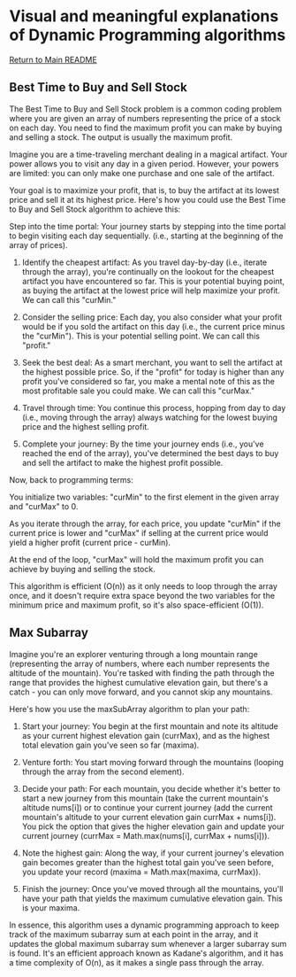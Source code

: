# Visual and meaningful explanations of Dynamic Programming algorithms

[Return to Main README](../../../README.md)

## Best Time to Buy and Sell Stock

The Best Time to Buy and Sell Stock problem is a common coding problem where you are given an array of numbers representing the price of a stock on each day. You need to find the maximum profit you can make by buying and selling a stock. The output is usually the maximum profit.

 Imagine you are a time-traveling merchant dealing in a magical artifact. Your power allows you to visit any day in a given period. However, your powers are limited: you can only make one purchase and one sale of the artifact.

  Your goal is to maximize your profit, that is, to buy the artifact at its lowest price and sell it at its highest price. Here's how you could use the Best Time to Buy and Sell Stock algorithm to achieve this:

  Step into the time portal: Your journey starts by stepping into the time portal to begin visiting each day sequentially. (i.e., starting at the beginning of the array of prices).

1. Identify the cheapest artifact: As you travel day-by-day (i.e., iterate through the array), you're continually on the lookout for the cheapest artifact you have encountered so far. This is your potential buying point, as buying the artifact at the lowest price will help maximize your profit. We can call this "curMin."

2. Consider the selling price: Each day, you also consider what your profit would be if you sold the artifact on this day (i.e., the current price minus the "curMin"). This is your potential selling point. We can call this "profit."

3. Seek the best deal: As a smart merchant, you want to sell the artifact at the highest possible price. So, if the "profit" for today is higher than any profit you've considered so far, you make a mental note of this as the most profitable sale you could make. We can call this "curMax."

4. Travel through time: You continue this process, hopping from day to day (i.e., moving through the array) always watching for the lowest buying price and the highest selling profit.

5. Complete your journey: By the time your journey ends (i.e., you've reached the end of the array), you've determined the best days to buy and sell the artifact to make the highest profit possible.

Now, back to programming terms:

You initialize two variables: "curMin" to the first element in the given array and "curMax" to 0.

As you iterate through the array, for each price, you update "curMin" if the current price is lower and "curMax" if selling at the current price would yield a higher profit (current price - curMin).

At the end of the loop, "curMax" will hold the maximum profit you can achieve by buying and selling the stock.

This algorithm is efficient (O(n)) as it only needs to loop through the array once, and it doesn't require extra space beyond the two variables for the minimum price and maximum profit, so it's also space-efficient (O(1)).

## Max Subarray

Imagine you're an explorer venturing through a long mountain range (representing the array of numbers, where each number represents the altitude of the mountain). You're tasked with finding the path through the range that provides the highest cumulative elevation gain, but there's a catch - you can only move forward, and you cannot skip any mountains.

Here's how you use the maxSubArray algorithm to plan your path:

1. Start your journey: You begin at the first mountain and note its altitude as your current highest elevation gain (currMax), and as the highest total elevation gain you've seen so far (maxima).

2. Venture forth: You start moving forward through the mountains (looping through the array from the second element).

3. Decide your path: For each mountain, you decide whether it's better to start a new journey from this mountain (take the current mountain's altitude nums[i]) or to continue your current journey (add the current mountain's altitude to your current elevation gain currMax + nums[i]). You pick the option that gives the higher elevation gain and update your current journey (currMax = Math.max(nums[i], currMax + nums[i])).

4. Note the highest gain: Along the way, if your current journey's elevation gain becomes greater than the highest total gain you've seen before, you update your record (maxima = Math.max(maxima, currMax)).

5. Finish the journey: Once you've moved through all the mountains, you'll have your path that yields the maximum cumulative elevation gain. This is your maxima.

In essence, this algorithm uses a dynamic programming approach to keep track of the maximum subarray sum at each point in the array, and it updates the global maximum subarray sum whenever a larger subarray sum is found. It's an efficient approach known as Kadane's algorithm, and it has a time complexity of O(n), as it makes a single pass through the array.

